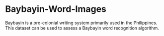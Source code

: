 # Baybayin-Word-Images
Baybayin is a pre-colonial writing system primarily used in the Philippines. This dataset can be used to assess a Baybayin word recognition algorithm.
